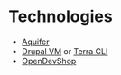 # Technologies

* [Aquifer](aquifer.md)
* [Drupal VM](drupalvm.md) or [Terra CLI](terra.md)
* [OpenDevShop](opendevshop.md)